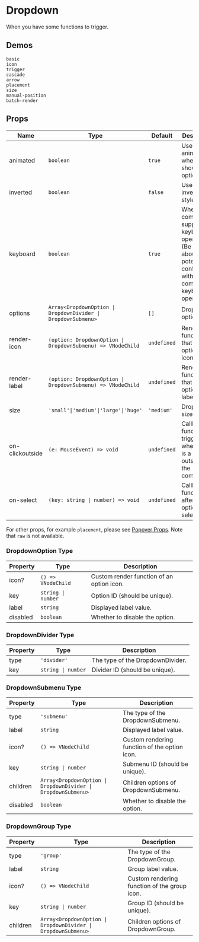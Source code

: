 # Dropdown

When you have some functions to trigger.

## Demos

```demo
basic
icon
trigger
cascade
arrow
placement
size
manual-position
batch-render
```

## Props

| Name | Type | Default | Description |
| --- | --- | --- | --- |
| animated | `boolean` | `true` | Use an animation when showing options. |
| inverted | `boolean` | `false` | Use the inverted style. |
| keyboard | `boolean` | `true` | Whether the component supports keyboard operation. (Be careful about the potential conflicts with other components keyboard operations) |
| options | `Array<DropdownOption \| DropdownDivider \| DropdownSubmenu>` | `[]` | Dropdown options. |
| render-icon | `(option: DropdownOption \| DropdownSubmenu) => VNodeChild` | `undefined` | Render function that renders option icons. |
| render-label | `(option: DropdownOption \| DropdownSubmenu) => VNodeChild` | `undefined` | Render function that renders option labels. |
| size | `'small'\|'medium'\|'large'\|'huge'` | `'medium'` | Dropdown size. |
| on-clickoutside | `(e: MouseEvent) => void` | `undefined` | Callback function triggered when there is a click outside of the component. |
| on-select | `(key: string \| number) => void` | `undefined` | Callback function for after an option is selected. |

For other props, for example `placement`, please see [Popover Props](popover#Props). Note that `raw` is not available.

### DropdownOption Type

| Property | Type               | Description                         |
| -------- | ------------------ | ----------------------------------- |
| icon?    | `() => VNodeChild` | Custom render function of an option icon. |
| key      | `string \| number` | Option ID (should be unique).       |
| label    | `string`           | Displayed label value.              |
| disabled | `boolean`          | Whether to disable the option.      |

### DropdownDivider Type

| Property | Type               | Description                      |
| -------- | ------------------ | -------------------------------- |
| type     | `'divider'`        | The type of the DropdownDivider. |
| key      | `string \| number` | Divider ID (should be unique).   |

### DropdownSubmenu Type

| Property | Type | Description |
| --- | --- | --- |
| type | `'submenu'` | The type of the DropdownSubmenu. |
| label | `string` | Displayed label value. |
| icon? | `() => VNodeChild` | Custom rendering function of the option icon. |
| key | `string \| number` | Submenu ID (should be unique). |
| children | `Array<DropdownOption \| DropdownDivider \| DropdownSubmenu>` | Children options of DropdownSubmenu. |
| disabled | `boolean` | Whether to disable the option. |

### DropdownGroup Type

| Property | Type | Description |
| --- | --- | --- |
| type | `'group'` | The type of the DropdownGroup. |
| label | `string` | Group label value. |
| icon? | `() => VNodeChild` | Custom rendering function of the group icon. |
| key | `string \| number` | Group ID (should be unique). |
| children | `Array<DropdownOption \| DropdownDivider \| DropdownSubmenu>` | Children options of DropdownGroup. |
